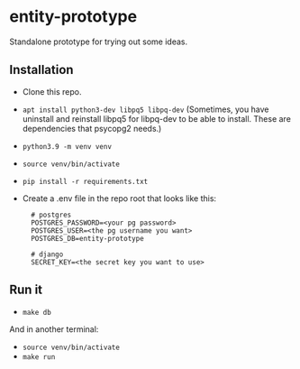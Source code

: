 # entity-prototype

Standalone prototype for trying out some ideas.

## Installation

- Clone this repo.
- `apt install python3-dev libpq5 libpq-dev` (Sometimes, you have uninstall and reinstall libpq5 for libpq-dev to be able to install. These are dependencies that psycopg2 needs.)
- `python3.9 -m venv venv`
- `source venv/bin/activate`
- `pip install -r requirements.txt`
- Create a .env file in the repo root that looks like this:

        # postgres
        POSTGRES_PASSWORD=<your pg password>
        POSTGRES_USER=<the pg username you want>
        POSTGRES_DB=entity-prototype

        # django
        SECRET_KEY=<the secret key you want to use>

## Run it

- `make db`

And in another terminal:

- `source venv/bin/activate`
- `make run`
